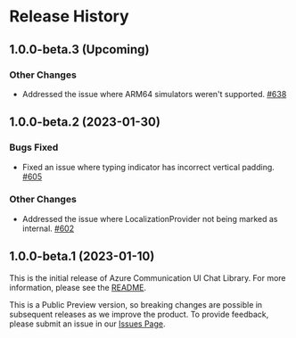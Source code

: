 # Release History

## 1.0.0-beta.3 (Upcoming)

### Other Changes
- Addressed the issue where ARM64 simulators weren't supported. [#638](https://github.com/Azure/communication-ui-library-ios/pull/638)

## 1.0.0-beta.2 (2023-01-30)

### Bugs Fixed
- Fixed an issue where typing indicator has incorrect vertical padding. [#605](https://github.com/Azure/communication-ui-library-ios/pull/605)
### Other Changes
- Addressed the issue where LocalizationProvider not being marked as internal. [#602](https://github.com/Azure/communication-ui-library-ios/pull/602)

## 1.0.0-beta.1 (2023-01-10)
This is the initial release of Azure Communication UI Chat Library. For more information, please see the [README](./README.md).

This is a Public Preview version, so breaking changes are possible in subsequent releases as we improve the product. To provide feedback, please submit an issue in our [Issues Page](https://github.com/Azure/communication-ui-library-ios/issues).
